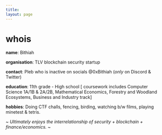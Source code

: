 ```yaml
---
title:
layout: page
---
```


<h1>whois</h1>

**name**: Bithiah

**organisation**: TLV blockchain security startup

**contact**: Pleb who is inactive on socials @0xBithiah (_only_ on Discord & Twitter)

**education**: 11th grade - High school [ coursework includes Computer Science 1A/1B & 2A/2B, Mathematical Economics, Forestry and Woodland Ecosystems, Business and Industry track]

**hobbies**: Doing CTF challs, fencing, birding, watching b/w films, playing minetest & tetris.













~ _Ultimately enjoys the interrelationship of security + blockchain + finance/economics._ ~
